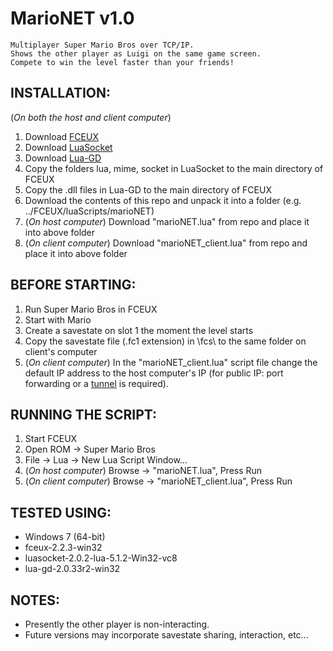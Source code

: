 # MarioNET v1.0

	Multiplayer Super Mario Bros over TCP/IP.
	Shows the other player as Luigi on the same game screen.
	Compete to win the level faster than your friends!

## INSTALLATION:
(*On both the host and client computer*)
 1. Download [FCEUX](http://sourceforge.net/projects/fceultra/files/Binaries/2.2.3/fceux-2.2.3-win32.zip/download)
 2. Download [LuaSocket](http://files.luaforge.net/releases/luasocket/luasocket/luasocket-2.0.2/luasocket-2.0.2-lua-5.1.2-Win32-vc8.zip)
 3. Download [Lua-GD](https://sourceforge.net/projects/lua-gd/files/latest/download)
 4. Copy the folders lua, mime, socket in LuaSocket to the main directory of FCEUX
 5. Copy the .dll files in Lua-GD to the main directory of FCEUX
 6. Download the contents of this repo and unpack it into a folder (e.g. ../FCEUX/luaScripts/marioNET)
 7. (*On host computer*) Download "marioNET.lua" from repo and place it into above folder
 8. (*On client computer*) Download "marioNET_client.lua" from repo and place it into above folder

## BEFORE STARTING:
 1. Run Super Mario Bros in FCEUX
 2. Start with Mario
 3. Create a savestate on slot 1 the moment the level starts
 4. Copy the savestate file (.fc1 extension) in \fcs\ to the same folder on client's computer
 5. (*On client computer*) In the "marioNET_client.lua" script file change the default IP address to the host computer's IP (for public IP: port forwarding or a [tunnel](https://ngrok.com/docs#tcp) is required).

## RUNNING THE SCRIPT:
 1. Start FCEUX
 2. Open ROM -> Super Mario Bros
 3. File -> Lua -> New Lua Script Window...
 4. (*On host computer*) Browse -> "marioNET.lua", Press Run
 5. (*On client computer*) Browse -> "marioNET_client.lua", Press Run

## TESTED USING:
 * Windows 7 (64-bit)
 * fceux-2.2.3-win32
 * luasocket-2.0.2-lua-5.1.2-Win32-vc8
 * lua-gd-2.0.33r2-win32

## NOTES:
 * Presently the other player is non-interacting.
 * Future versions may incorporate savestate sharing, interaction, etc...
